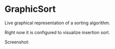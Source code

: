 # GraphicSort
Live graphical representation of a sorting algorithm.


Right now it is configured to visualize insertion sort.

Screenshot:

